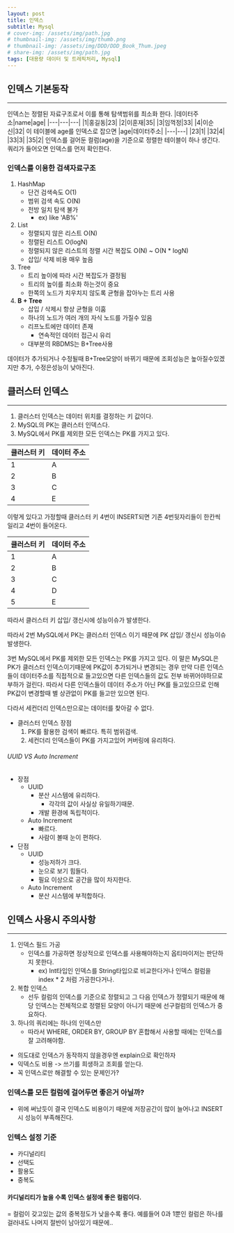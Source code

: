 ```yaml
---
layout: post
title: 인덱스
subtitle: Mysql
# cover-img: /assets/img/path.jpg
# thumbnail-img: /assets/img/thumb.png
# thumbnail-img: /assets/img/DDD/DDD_Book_Thum.jpeg
# share-img: /assets/img/path.jpg
tags: [대용량 데이터 및 트레픽처리, Mysql]
---
```


## 인덱스 기본동작
---
인덱스는 정렬된 자료구조로서 이를 통해 탐색범위를 최소화 한다.
|데이터주소|name|age|
|---|---|---|
|1|홍길동|23|
|2|이훈재|35|
|3|임꺽정|33|
|4|이순신|32|
이 테이블에 age를 인덱스로 잡으면
|age|데이터주소|
|---|---|
|23|1|
|32|4|
|33|3|
|35|2|
인덱스를 걸어둔 컬럼(age)을 기준으로 정렬한 테이블이 하나 생긴다.
쿼리가 들어오면 인덱스를 먼저 확인한다.

### 인덱스를 이용한 검색자료구조
1. HashMap
	- 단건 검색속도 O(1)
	- 범위 검색 속도 O(N)
	- 전방 일치 탐색 불가
		- ex) like 'AB%'
2. List
	- 정렬되지 않은 리스트 O(N)
	- 정렬된 리스트 O(logN)
	- 정렬되지 않은 리스트의 정렬 시간 복잡도 O(N) ~ O(N * logN)
	- 삽입/ 삭제 비용 매우 높음
3. Tree
	- 트리 높이에 따라 시간 복잡도가 결정됨
	- 트리의 높이를 최소화 하는것이 중요
	- 한쪽의 노드가 치우치지 않도록 균형을 잡아누는 트리 사용
4. **B + Tree**
	- 삽입 / 삭제시 항상 균형을 이훔
	- 하나의 노드가 여러 개의 자식 노드를 가질수 있음
	- 리프노트에만 데이터 존재
		- 연속적인 데이터 접근시 유리
	- 대부분의 RBDMS는 B+Tree사용

데이터가 추가되거나 수정될때 B+Tree모양이 바뀌기 때문에
조회성능은 높아질수있겠지만 추가, 수정은성능이 낮아진다.

## 클러스터 인덱스
---
1. 클러스터 인덱스는 데이터 위치를 결정하는 키 값이다.
2. MySQL의 PK는 클러스터 인덱스다.
3. MySQL에서 PK를 제외한 모든 인덱스는 PK를 가지고 있다.

|클러스터 키|데이터 주소|
|---|---|
|1|A|
|2|B|
|3|C|
|4|E|
이렇게 있다고 가정할때 클러스터 키 4번이 INSERT되면 기존 4번뒷자리들이 한칸씩 일리고 4번이 들어온다.

|클러스터 키|데이터 주소|
|---|---|
|1|A|
|2|B|
|3|C|
|4|D|
|5|E|
따라서 클러스터 키 삽입/ 갱신시에 성능이슈가 발생한다.

따라서 2번 MySQL에서 PK는 클러스터 인덱스 이기 때문에 PK 삽입/ 갱신시 성능이슈 발생한다.

3번 MySQL에서 PK를 제외한 모든 인덱스는 PK를 가지고 있다. 이 말은 MySQL은 PK가 클러스터 인덱스이기때문에 PK값이 추가되거나 변경되는 경우 만약 다른 인덱스들이 데이터주소를 직접적으로 들고있으면 다른 인덱스들의 값도 전부 바뀌어야하므로 부하가 걸린다.
따라서 다른 인덱스들이 데이터 주소가 아닌 PK를 들고있으므로 인해 PK값이 변경할때 별 상관없이 PK를 들고만 있으면 된다.

다라서 세컨더리 인덱스만으로는 데이터를 찾아갈 수 없다.

- 클러스터 인덱스 장점
	1. PK를 활용한 검색이 빠르다. 특히 범위검색.
	2. 세컨더리 인덱스들이 PK를 가지고있어 커버링에 유리하다.

###### UUID VS Auto Increment
- 장점
	- UUID
		- 분산 시스템에 유리하다.
			- 각각의 값이 사실상 유일하기때문.
		- 개발 환경에 독립적이다.
	- Auto Increment
		- 빠르다.
		- 사람이 볼때 눈이 편하다.
- 단점
	- UUID
		- 성능저하가 크다.
		- 눈으로 보기 힘들다.
		- 필요 이상으로 공간을 많이 차지한다.
	- Auto Increment
		- 분산 시스템에 부적합하다.


## 인덱스 사용시 주의사항
---
1. 인덱스 필드 가공
	- 인덱스를 가공하면 정상적으로 인덱스를 사용해야하는지 옵티마이저는 판단하지 못한다.
		- ex) Int타입인 인덱스를 String타입으로 비교한다거나 인덱스 컬럼을 index * 2 처럼 가공한다거나.
2. 복합 인덱스
	- 선두 컬럼의 인덱스를 기준으로 정렬되고 그 다음 인덱스가 정렬되기 때문에 해당 인덱스는 전체적으로 정렬된 모양이 아니기 때문에 선구컬럼의 인덱스가 중요하다.
3. 하나의 쿼리에는 하나의 인덱스만
	- 따라서 WHERE, ORDER BY, GROUP BY 혼합해서 사용할 때에는 인덱스를 잘 고려해야함.

- 의도대로 인덱스가 동작하지 않을경우엔 explain으로 확인하자
- 익덱스도 비용 -> 쓰기를 희생하고 조회를 얻는다.
- 꼭 인덱스로만 해결할 수 있는 문제인가?


### 인덱스를 모든 컬럼에 걸어두면 좋은거 아닐까?
- 위에 써났듯이 결국 인덱스도 비용이기 때문에 저장공간이 많이 늘어나고 INSERT시 성능이 부족해진다.

### 인텍스 설정 기준
- 카디널리티
- 선택도
- 활용도
- 중복도

#### 카디널리티가 높을 수록 인덱스 설정에 좋은 컬럼이다.
= 컬럼이 갖고있는 값의 중복정도가 낮을수록 좋다.
	예를들어 0과 1뿐인 컬럼은 하나를 걸러내도 나머지 절반이 남아있기 때문에..